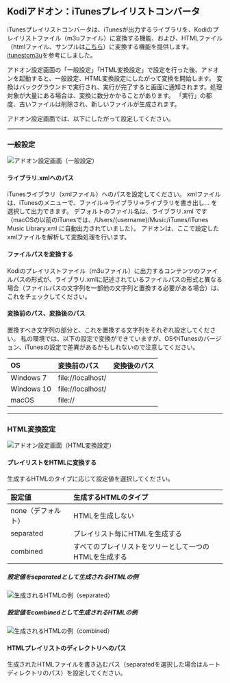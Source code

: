 ## Kodiアドオン：iTunesプレイリストコンバータ

iTunesプレイリストコンバータは、iTunesが出力するライブラリを、Kodiのプレイリストファイル（m3uファイル）に変換する機能、および、HTMLファイル（htmlファイル、サンプルは[こちら](sample/playlist.html)）に変換する機能を提供します。[itunestom3u](https://code.google.com/p/itunestom3u/)を参考にしました。

アドオン設定画面の「一般設定」「HTML変換設定」で設定を行った後、アドオンを起動すると、一般設定、HTML変換設定にしたがって変換を開始します。
変換はバックグラウンドで実行され、実行が完了すると画面に通知されます。処理対象が大量にある場合は、変換に数分かかることがあります。
「実行」の都度、古いファイルは削除され、新しいファイルが生成されます。

アドオン設定画面では、以下にしたがって設定してください。

***

### 一般設定

![アドオン設定画面（一般設定）](https://github.com/kodiful/plugin.audio.itunesconverter/assets/12268536/33836727-3065-404f-85f2-a89daf8d3e95)

#### ライブラリ.xmlへのパス

iTunesライブラリ（xmlファイル）へのパスを設定してください。
xmlファイルは、iTunesのメニューで、ファイル→ライブラリ→ライブラリを書き出し… を選択して出力できます。
デフォルトのファイル名は、ライブラリ.xml です（macOSの以前のiTunesでは、/Users/(username)/Music/iTunes/iTunes Music Library.xml に自動出力されていました）。
アドオンは、ここで設定したxmlファイルを解析して変換処理を行います。

#### ファイルパスを変換する

Kodiのプレイリストファイル（m3uファイル）に出力するコンテンツのファイルパスの形式が、ライブラリ.xmlに記述されているファイルパスの形式と異なる場合（ファイルパスの文字列を一部他の文字列と置換する必要がある場合）は、これをチェックしてください。

#### 変換前のパス、変換後のパス

置換すべき文字列の部分と、これを置換する文字列をそれぞれ設定してください。
私の環境では、以下の設定で変換ができていますが、OSやiTunesのバージョン、iTunesの設定で差異があるかもしれないので注意してください。

|OS|変換前のパス|変換後のパス|
|:---|:---|:---|
|Windows 7|file://localhost/||
|Windows 10|file://localhost/||
|macOS|file://||


***

### HTML変換設定

![アドオン設定画面（HTML変換設定）](https://github.com/kodiful/plugin.audio.itunesconverter/assets/12268536/eb2bdc25-c649-4dc3-9b62-7ed3f7477825)

#### プレイリストをHTMLに変換する

生成するHTMLのタイプに応じて設定値を選択してください。

|設定値|生成するHTMLのタイプ|
|:---|:---|
|none（デフォルト）|HTMLを生成しない|
|separated|プレイリスト毎にHTMLを生成する|
|combined|すべてのプレイリストをツリーとして一つのHTMLを生成する|

##### 設定値をseparatedとして生成されるHTMLの例

![生成されるHTMLの例（separated）](https://github.com/kodiful/plugin.audio.itunesconverter/assets/12268536/f2dcedaf-7b0b-449a-be39-b181c768a8d1)

##### 設定値をcombinedとして生成されるHTMLの例

![生成されるHTMLの例（combined）](https://github.com/kodiful/plugin.audio.itunesconverter/assets/12268536/66674390-05fa-4a85-a8ed-d669a8e79eba)

#### HTMLプレイリストのディレクトリへのパス

生成されたHTMLファイルを書き込むパス（separatedを選択した場合はルートディレクトリのパス）を設定してください。
